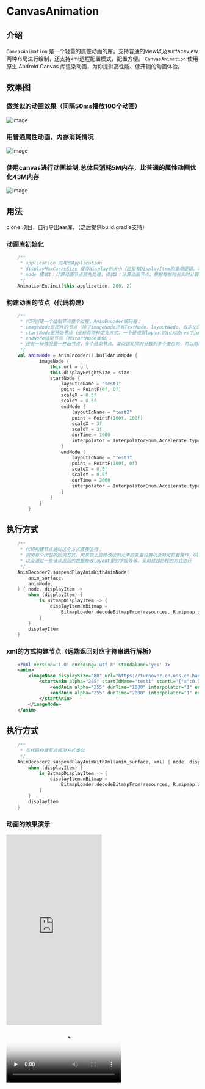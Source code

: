 # CanvasAnimation

## 介绍

`CanvasAnimation` 是一个轻量的属性动画的库。支持普通的view以及surfaceview两种布局进行绘制，还支持xml远程配置模式，配置方便。
`CanvasAnimation` 使用原生 Android Canvas 库渲染动画，为你提供高性能、低开销的动画体验。

## 效果图

### 做类似的动画效果（间隔50ms播放100个动画）
![image](https://github.com/zzechao/CanvasAnimation/blob/canvas_view_new_feature_2.0/OScreen_recording.gif)

### 用普通属性动画，内存消耗情况
![image](https://github.com/zzechao/CanvasAnimation/blob/canvas_view_new_feature_2.0/origin.jpg)

### 使用canvas进行动画绘制,总体只消耗5M内存，比普通的属性动画优化43M内存
![image](https://github.com/zzechao/CanvasAnimation/blob/canvas_view_new_feature_2.0/optimized.jpg)


## 用法

clone 项目，自行导出aar库，（之后提供build.gradle支持）

### 动画库初始化

```kotlin
    /**
     * application 应用的Application
     * displayMaxCacheSize 缓存display的大小（这里有DisplayItem的重用逻辑，根据内部声称key）
     * mode 模式1：计算动画节点预先处理，模式2：计算动画节点，根据每帧时长实时计算
     */
    AnimationEx.init(this.application, 200, 2)
```

### 构建动画的节点（代码构建）
```kotlin
    /**
     * 代码创建一个绘制节点整个过程，AnimEncoder编码器；
     * imageNode是图片的节点（除了imageNode还有TextNode、layoutNode、自定义的Node的DisplayItem，可以理解为绘制的元素）；
     * startNode是开始节点（坐标有两种定义方式，一个是根据layout的id对应res中ids的name获取）；
     * endNode结束节点（和startNode类似）；
     * 还有一种情况是一开始节点，多个结束节点，类似送礼同时分散到多个麦位的，可以用endNodeContainer包含多个endNode
     */
    val animNode = AnimEncoder().buildAnimNode {
            imageNode {
                this.url = url
                this.displayHeightSize = size
                startNode {
                    layoutIdName = "test1"
                    point = PointF(0f, 0f)
                    scaleX = 0.5f
                    scaleY = 0.5f
                    endNode {
                        layoutIdName = "test2"
                        point = PointF(100f, 100f)
                        scaleX = 3f
                        scaleY = 3f
                        durTime = 1000
                        interpolator = InterpolatorEnum.Accelerate.type
                    }
                    endNode {
                        layoutIdName = "test3"
                        point = PointF(100f, 0f)
                        scaleX = 0.5f
                        scaleY = 0.5f
                        durTime = 2000
                        interpolator = InterpolatorEnum.Accelerate.type
                    }
                }
            }
        }
```

## 执行方式 
```kotlin 
    /**
     * 代码构建节点通过这个方式直接运行；
     * 调用有个闭包的回调方式，用来做上层修改绘制元素的变量设置以及特定拦截操作，Glide加载，
     * 以及通过一些请求返回的数据修改layout里的字段等等，采用挂起协程的方式进行
     */
    AnimDecoder2.suspendPlayAnimWithAnimNode(
        anim_surface,
        animNode,
    ) { node, displayItem ->
        when (displayItem) {
            is BitmapDisplayItem -> {
                displayItem.mBitmap =
                    BitmapLoader.decodeBitmapFrom(resources, R.mipmap.xin, 1, 100, 100)
            }
        }
        displayItem
    }
```

### xml的方式构建节点（远端返回对应字符串进行解析） 
```xml 
    <?xml version='1.0' encoding='utf-8' standalone='yes' ?>
    <anim>
        <imageNode displaySize="80" url="https://turnover-cn.oss-cn-hangzhou.aliyuncs.com/turnover/1670379863915_948.png">
            <startAnim alpha="255" startIdName="test1" startL='{"x":0.0,"y":0.0}' rotation="0.0" scaleX="0.5" scaleY="0.5">
                <endAnim alpha="255" durTime="1000" interpolator="1" endIdName="test2" endL='{"x":100.0,"y":100.0}' rotation="0.0" scaleX="3.0" scaleY="3.0" url="" />
                <endAnim alpha="255" durTime="2000" interpolator="1" endIdName="test3" endL='{"x":100.0,"y":0.0}' rotation="0.0" scaleX="0.5" scaleY="0.5" url="" />
            </startAnim>
        </imageNode>
    </anim>
```

## 执行方式
```kotlin 
    /**
     * 与代码构建节点调用方式类似
     */
    AnimDecoder2.suspendPlayAnimWithXml(anim_surface, xml) { node, displayItem ->
        when (displayItem) {
            is BitmapDisplayItem -> {
                displayItem.mBitmap =
                    BitmapLoader.decodeBitmapFrom(resources, R.mipmap.xin, 1, 100, 100)
            }
        }
        displayItem
    }
```

### 动画的效果演示
<iframe
src="https://github.com/zzechao/CanvasAnimation/blob/canvas_view_new_feature_2.0/video1.mp4"
scrolling="no"
border="0"
frameborder="no"
framespacing="0"
allowfullscreen="true"
height=500
width=250>
</iframe>

<video id="video" controls="" preload="none" poster="封面">
      <source id="mp4" src="https://github.com/zzechao/CanvasAnimation/blob/canvas_view_new_feature_2.0/video2.mp4" type="video/mp4">
</videos>

### 提供自定义的绘制元素节点以及路径过程节点，效果图
<video id="video" controls="" preload="none" poster="封面">
      <source id="mp4" src="https://github.com/zzechao/CanvasAnimation/blob/canvas_view_new_feature_2.0/video3.mp4" type="video/mp4">
</videos>

可以参考BitmapDouDisplay、ImageDouNode